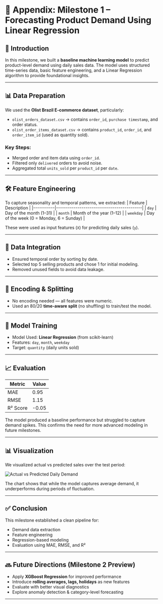 # 📘 Appendix: Milestone 1 – Forecasting Product Demand Using Linear Regression

## 🧠 Introduction
In this milestone, we built a **baseline machine learning model** to predict product-level demand using daily sales data. The model uses structured time-series data, basic feature engineering, and a Linear Regression algorithm to provide foundational insights.

---

## 📊 Data Preparation

We used the **Olist Brazil E-commerce dataset**, particularly:
- `olist_orders_dataset.csv` → contains `order_id`, `purchase timestamp`, and order status.
- `olist_order_items_dataset.csv` → contains `product_id`, `order_id`, and `order_item_id` (used as quantity sold).

### Key Steps:
- Merged order and item data using `order_id`.
- Filtered only `delivered` orders to avoid noise.
- Aggregated total `units_sold` per `product_id` per `date`.

---

## 🛠 Feature Engineering

To capture seasonality and temporal patterns, we extracted:
| Feature   | Description                                |
|-----------|--------------------------------------------|
| `day`     | Day of the month (1–31)                    |
| `month`   | Month of the year (1–12)                   |
| `weekday` | Day of the week (0 = Monday, 6 = Sunday)   |

These were used as input features (`X`) for predicting daily sales (`y`).

---

## 🔗 Data Integration

- Ensured temporal order by sorting by date.
- Selected top 5 selling products and chose 1 for initial modeling.
- Removed unused fields to avoid data leakage.

---

## 🔢 Encoding & Splitting

- No encoding needed — all features were numeric.
- Used an 80/20 **time-aware split** (no shuffling) to train/test the model.

---

## 🤖 Model Training

- Model Used: **Linear Regression** (from scikit-learn)
- Features: `day`, `month`, `weekday`
- Target: `quantity` (daily units sold)

---

## 📈 Evaluation

| Metric     | Value  |
|------------|--------|
| MAE        | 0.95   |
| RMSE       | 1.15   |
| R² Score   | -0.05  |

The model produced a baseline performance but struggled to capture demand spikes. This confirms the need for more advanced modeling in future milestones.

---

## 📊 Visualization

We visualized actual vs predicted sales over the test period:

![Actual vs Predicted Daily Demand](actual_vs_predicted_plot.png)

The chart shows that while the model captures average demand, it underperforms during periods of fluctuation.

---

## ✅ Conclusion

This milestone established a clean pipeline for:
- Demand data extraction
- Feature engineering
- Regression-based modeling
- Evaluation using MAE, RMSE, and R²

---

## 🔜 Future Directions (Milestone 2 Preview)

- Apply **XGBoost Regression** for improved performance
- Introduce **rolling averages, lags, holidays** as new features
- Evaluate with better visual diagnostics
- Explore anomaly detection & category-level forecasting

---
